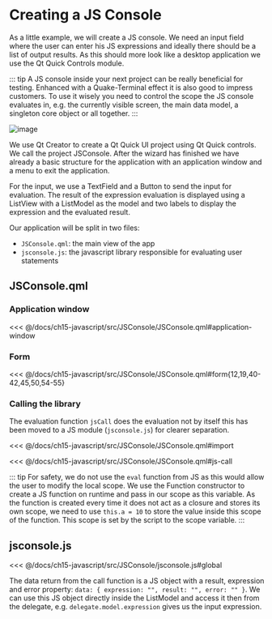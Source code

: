 # Creating a JS Console

As a little example, we will create a JS console. We need an input field where the user can enter his JS expressions and ideally there should be a list of output results. As this should more look like a desktop application we use the Qt Quick Controls module.

::: tip
A JS console inside your next project can be really beneficial for testing. Enhanced with a Quake-Terminal effect it is also good to impress customers. To use it wisely you need to control the scope the JS console evaluates in, e.g. the currently visible screen, the main data model, a singleton core object or all together.
:::



![image](./assets/jsconsole.png)

We use Qt Creator to create a Qt Quick UI project using Qt Quick controls. We call the project JSConsole. After the wizard has finished we have already a basic structure for the application with an application window and a menu to exit the application.

For the input, we use a TextField and a Button to send the input for evaluation. The result of the expression evaluation is displayed using a ListView with a ListModel as the model and two labels to display the expression and the evaluated result.

Our application will be split in two files: 
* `JSConsole.qml`: the main view of the app
* `jsconsole.js`: the javascript library responsible for evaluating user statements


## JSConsole.qml

### Application window
<<< @/docs/ch15-javascript/src/JSConsole/JSConsole.qml#application-window

### Form

<<< @/docs/ch15-javascript/src/JSConsole/JSConsole.qml#form{12,19,40-42,45,50,54-55}

### Calling the library

The evaluation function `jsCall` does the evaluation not by itself this has been moved to a JS module (`jsconsole.js`) for clearer separation.

<<< @/docs/ch15-javascript/src/JSConsole/JSConsole.qml#import

<<< @/docs/ch15-javascript/src/JSConsole/JSConsole.qml#js-call

::: tip
For safety, we do not use the `eval` function from JS as this would allow the user to modify the local scope. We use the Function constructor to create a JS function on runtime and pass in our scope as this variable. As the function is created every time it does not act as a closure and stores its own scope, we need to use `this.a = 10` to store the value inside this scope of the function. This scope is set by the script to the scope variable.
:::

## jsconsole.js

<<< @/docs/ch15-javascript/src/JSConsole/jsconsole.js#global

The data return from the call function is a JS object with a result, expression and error property: `data: { expression: "", result: "", error: "" }`. We can use this JS object directly inside the ListModel and access it then from the delegate, e.g. `delegate.model.expression` gives us the input expression.
